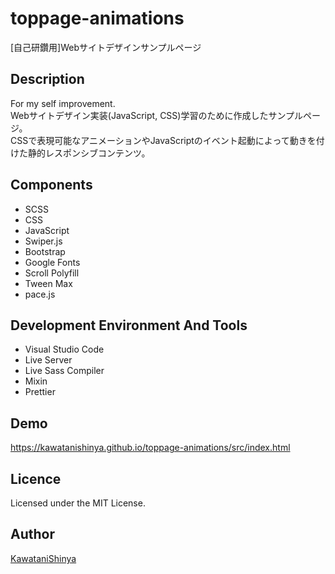 # toppage-animations
[自己研鑽用]Webサイトデザインサンプルページ

## Description
For my self improvement.<br>
Webサイトデザイン実装(JavaScript, CSS)学習のために作成したサンプルページ。<br>
CSSで表現可能なアニメーションやJavaScriptのイベント起動によって動きを付けた静的レスポンシブコンテンツ。<br>

## Components
- SCSS
- CSS
- JavaScript
- Swiper.js
- Bootstrap
- Google Fonts
- Scroll Polyfill
- Tween Max
- pace.js

## Development Environment And Tools
- Visual Studio Code
- Live Server
- Live Sass Compiler
- Mixin
- Prettier

## Demo
https://kawatanishinya.github.io/toppage-animations/src/index.html

## Licence
Licensed under the MIT License.

## Author
[KawataniShinya](https://github.com/KawataniShinya)
